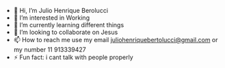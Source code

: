 - 👋 Hi, I’m Julio Henrique Berolucci
- 👀 I’m interested in Working
- 🌱 I’m currently learning different things
- 💞️ I’m looking to collaborate on Jesus
- 📫 How to reach me use my email juliohenriquebertolucci@gmail.com or my number 11 913339427
- ⚡ Fun fact: i cant talk with people properly
